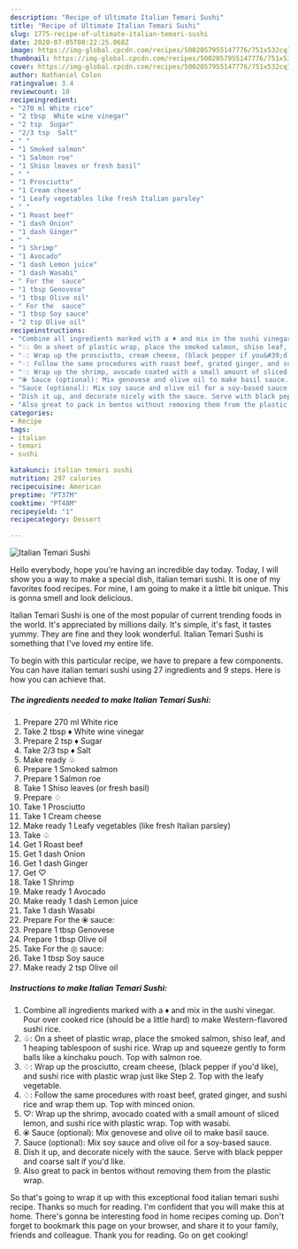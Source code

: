 ```yaml
---
description: "Recipe of Ultimate Italian Temari Sushi"
title: "Recipe of Ultimate Italian Temari Sushi"
slug: 1775-recipe-of-ultimate-italian-temari-sushi
date: 2020-07-05T08:22:25.068Z
image: https://img-global.cpcdn.com/recipes/5002057955147776/751x532cq70/italian-temari-sushi-recipe-main-photo.jpg
thumbnail: https://img-global.cpcdn.com/recipes/5002057955147776/751x532cq70/italian-temari-sushi-recipe-main-photo.jpg
cover: https://img-global.cpcdn.com/recipes/5002057955147776/751x532cq70/italian-temari-sushi-recipe-main-photo.jpg
author: Nathaniel Colon
ratingvalue: 3.4
reviewcount: 10
recipeingredient:
- "270 ml White rice"
- "2 tbsp  White wine vinegar"
- "2 tsp  Sugar"
- "2/3 tsp  Salt"
- " "
- "1 Smoked salmon"
- "1 Salmon roe"
- "1 Shiso leaves or fresh basil"
- " "
- "1 Prosciutto"
- "1 Cream cheese"
- "1 Leafy vegetables like fresh Italian parsley"
- " "
- "1 Roast beef"
- "1 dash Onion"
- "1 dash Ginger"
- " "
- "1 Shrimp"
- "1 Avocado"
- "1 dash Lemon juice"
- "1 dash Wasabi"
- " For the  sauce"
- "1 tbsp Genovese"
- "1 tbsp Olive oil"
- " For the  sauce"
- "1 tbsp Soy sauce"
- "2 tsp Olive oil"
recipeinstructions:
- "Combine all ingredients marked with a ♦ and mix in the sushi vinegar. Pour over cooked rice (should be a little hard) to make Western-flavored sushi rice."
- "♧: On a sheet of plastic wrap, place the smoked salmon, shiso leaf, and 1 heaping tablespoon of sushi rice. Wrap up and squeeze gently to form balls like a kinchaku pouch. Top with salmon roe."
- "♢: Wrap up the prosciutto, cream cheese, (black pepper if you&#39;d like), and sushi rice with plastic wrap just like Step 2. Top with the leafy vegetable."
- "♢: Follow the same procedures with roast beef, grated ginger, and sushi rice and wrap them up. Top with minced onion."
- "♡: Wrap up the shrimp, avocado coated with a small amount of sliced lemon, and sushi rice with plastic wrap. Top with wasabi."
- "⦿ Sauce (optional): Mix genovese and olive oil to make basil sauce."
- "Sauce (optional): Mix soy sauce and olive oil for a soy-based sauce."
- "Dish it up, and decorate nicely with the sauce. Serve with black pepper and coarse salt if you&#39;d like."
- "Also great to pack in bentos without removing them from the plastic wrap."
categories:
- Recipe
tags:
- italian
- temari
- sushi

katakunci: italian temari sushi 
nutrition: 297 calories
recipecuisine: American
preptime: "PT37M"
cooktime: "PT48M"
recipeyield: "1"
recipecategory: Dessert

---
```



![Italian Temari Sushi](https://img-global.cpcdn.com/recipes/5002057955147776/751x532cq70/italian-temari-sushi-recipe-main-photo.jpg)

Hello everybody, hope you're having an incredible day today. Today, I will show you a way to make a special dish, italian temari sushi. It is one of my favorites food recipes. For mine, I am going to make it a little bit unique. This is gonna smell and look delicious.



Italian Temari Sushi is one of the most popular of current trending foods in the world. It's appreciated by millions daily. It's simple, it's fast, it tastes yummy. They are fine and they look wonderful. Italian Temari Sushi is something that I've loved my entire life.


To begin with this particular recipe, we have to prepare a few components. You can have italian temari sushi using 27 ingredients and 9 steps. Here is how you can achieve that.

<!--inarticleads1-->

##### The ingredients needed to make Italian Temari Sushi:

1. Prepare 270 ml White rice
1. Take 2 tbsp ♦ White wine vinegar
1. Prepare 2 tsp ♦ Sugar
1. Take 2/3 tsp ♦ Salt
1. Make ready  ♧
1. Prepare 1 Smoked salmon
1. Prepare 1 Salmon roe
1. Take 1 Shiso leaves (or fresh basil)
1. Prepare  ♢
1. Take 1 Prosciutto
1. Take 1 Cream cheese
1. Make ready 1 Leafy vegetables (like fresh Italian parsley)
1. Take  ♤
1. Get 1 Roast beef
1. Get 1 dash Onion
1. Get 1 dash Ginger
1. Get  ♡
1. Take 1 Shrimp
1. Make ready 1 Avocado
1. Make ready 1 dash Lemon juice
1. Take 1 dash Wasabi
1. Prepare  For the ⦿ sauce:
1. Prepare 1 tbsp Genovese
1. Prepare 1 tbsp Olive oil
1. Take  For the ◎ sauce:
1. Take 1 tbsp Soy sauce
1. Make ready 2 tsp Olive oil




<!--inarticleads2-->

##### Instructions to make Italian Temari Sushi:

1. Combine all ingredients marked with a ♦ and mix in the sushi vinegar. Pour over cooked rice (should be a little hard) to make Western-flavored sushi rice.
1. ♧: On a sheet of plastic wrap, place the smoked salmon, shiso leaf, and 1 heaping tablespoon of sushi rice. Wrap up and squeeze gently to form balls like a kinchaku pouch. Top with salmon roe.
1. ♢: Wrap up the prosciutto, cream cheese, (black pepper if you&#39;d like), and sushi rice with plastic wrap just like Step 2. Top with the leafy vegetable.
1. ♢: Follow the same procedures with roast beef, grated ginger, and sushi rice and wrap them up. Top with minced onion.
1. ♡: Wrap up the shrimp, avocado coated with a small amount of sliced lemon, and sushi rice with plastic wrap. Top with wasabi.
1. ⦿ Sauce (optional): Mix genovese and olive oil to make basil sauce.
1. Sauce (optional): Mix soy sauce and olive oil for a soy-based sauce.
1. Dish it up, and decorate nicely with the sauce. Serve with black pepper and coarse salt if you&#39;d like.
1. Also great to pack in bentos without removing them from the plastic wrap.




So that's going to wrap it up with this exceptional food italian temari sushi recipe. Thanks so much for reading. I'm confident that you will make this at home. There's gonna be interesting food in home recipes coming up. Don't forget to bookmark this page on your browser, and share it to your family, friends and colleague. Thank you for reading. Go on get cooking!
